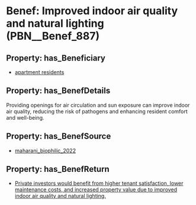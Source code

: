 # Benef: __Improved indoor air quality and natural lighting__ (PBN__Benef_887)

## Property: has_Beneficiary

* [apartment residents](../Stakeholder/PBN__Stakeholder_356)

## Property: has_BenefDetails

Providing openings for air circulation and sun exposure can improve indoor air quality, reducing the risk of pathogens and enhancing resident comfort and well-being.

## Property: has_BenefSource

* [maharani_biophilic_2022](../Article/PBN__Article_179)

## Property: has_BenefReturn

* [Private investors would benefit from higher tenant satisfaction, lower maintenance costs, and increased property value due to improved indoor air quality and natural lighting.](../BenefReturn/PBN__BenefReturn_968)

